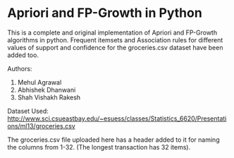 # Apriori and FP-Growth in Python

This is a complete and original implementation of Apriori and FP-Growth algorithms in python. Frequent itemsets and Association rules for different values of support and confidence for the groceries.csv dataset have been added too.

Authors:
1. Mehul Agrawal
2. Abhishek Dhanwani
3. Shah Vishakh Rakesh

Dataset Used:
http://www.sci.csueastbay.edu/~esuess/classes/Statistics_6620/Presentations/ml13/groceries.csv

The groceries.csv file uploaded here has a header added to it for naming the columns from 1-32. (The longest transaction has 32 items).
